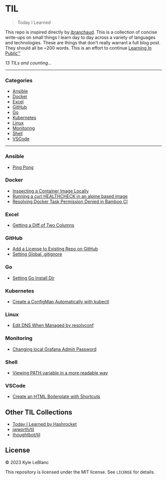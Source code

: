 # TIL

> Today I Learned

This repo is inspired directly by [jbranchaud](https://github.com/jbranchaud/til). This is a collection of concise write-ups on small things I learn day to day across a variety of languages and technologies. These are things that don't really
warrant a full blog post. They should all be ~200 words. This is an effort to continue [Learning In Public™](https://www.swyx.io/learn-in-public/)

_13 TILs and counting..._

---

### Categories

* [Ansible](#ansible)
* [Docker](#docker)
* [Excel](#excel)
* [GitHub](#github)
* [Go](#go)
* [Kubernetes](#kubernetes)
* [Linux](#linux)
* [Monitoring](#monitoring)
* [Shell](#shell)
* [VSCode](#vscode)

---

### Ansible
- [Ping Pong](ansible/ping.md)

### Docker
- [Inspecting a Container Image Locally](docker/inspect-image-locally.md)
- [Running a curl HEALTHCHECK in an alpine based image](docker/curl-healthcheck.md)
- [Resolving Docker Task Permission Denied in Bamboo CI](docker/docker-task-permissions.md)

### Excel
- [Getting a Diff of Two Columns](excel/excel-diff.md)

### GitHub
- [Add a License to Existing Repo on GitHub](github/add-license.md)
- [Setting Global .gitignore](github/global-ignore.md)

### Go
- [Setting Go Install Dir](go/go-install-dir.md)

### Kubernetes
- [Create a ConfigMap Automatically with kubectl](k8s/create_configmap_cli.md)

### Linux
- [Edit DNS When Managed by resolvconf](linux/edit-DNS-resolvconf.md)

### Monitoring
- [Changing local Grafana Admin Password](monitoring/grafana_admin_pass.md)

### Shell
- [Viewing PATH variable in a more readable way](shell/view-path.md)

### VSCode
- [Create an HTML Boilerplate with Shortcuts](vscode/html-boilerplate.md)


## Other TIL Collections

* [Today I Learned by Hashrocket](https://til.hashrocket.com)
* [jwworth/til](https://github.com/jwworth/til)
* [thoughtbot/til](https://github.com/thoughtbot/til)

## License

&copy; 2023 Kyle LeBlanc

This repository is licensed under the MIT license. See `LICENSE` for
details.
